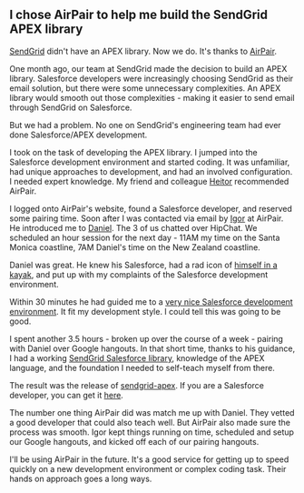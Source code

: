 ## I chose AirPair to help me build the SendGrid APEX library

[SendGrid](https://sendgrid.clm) didn't have an APEX library. Now we do. It's thanks to [AirPair](http://airpair.com). 

One month ago, our team at SendGrid made the decision to build an APEX library. Salesforce developers were increasingly choosing SendGrid as their email solution, but there were some unnecessary complexities. An APEX library would smooth out those complexities - making it easier to send email through SendGrid on Salesforce. 

But we had a problem. No one on SendGrid's engineering team had ever done Salesforce/APEX development.

I took on the task of developing the APEX library. I jumped into the Salesforce development environment and started coding. It was unfamiliar, had unique approaches to development, and had an involved configuration. I needed expert knowledge. My friend and colleague [Heitor](https://twitter.com/heitorburger) recommended AirPair.

I logged onto AirPair's website, found a Salesforce developer, and reserved some pairing time. Soon after I was contacted via email by [Igor](https://twitter.com/ilebovic) at AirPair. He introduced me to [Daniel](https://twitter.com/FishOfPrey). The 3 of us chatted over HipChat. We scheduled an hour session for the next day - 11AM my time on the Santa Monica coastline, 7AM Daniel's time on the New Zealand coastline.

Daniel was great. He knew his Salesforce, had a rad icon of [himself in a kayak](https://pbs.twimg.com/profile_images/1523377229/thumb.jpg), and put up with my complaints of the Salesforce development environment.

Within 30 minutes he had guided me to a [very nice Salesforce development environment](http://sendgrid.com/blog/hello-world-apex/). It fit my development style. I could tell this was going to be good.

I spent another 3.5 hours - broken up over the course of a week - pairing with Daniel over Google hangouts. In that short time, thanks to his guidance, I had a working [SendGrid Salesforce library](https://github.com/scottmotte/sendgrid-apex), knowledge of the APEX language, and the foundation I needed to self-teach myself from there.

The result was the release of [sendgrid-apex](https://github.com/scottmotte/sendgrid-apex). If you are a Salesforce developer, you can get it [here](https://github.com/scottmotte/sendgrid-apex).

The number one thing AirPair did was match me up with Daniel. They vetted a good developer that could also teach well. But AirPair also made sure the process was smooth. Igor kept things running on time, scheduled and setup our Google hangouts, and kicked off each of our pairing hangouts.

I'll be using AirPair in the future. It's a good service for getting up to speed quickly on a new development environment or complex coding task. Their hands on approach goes a long ways.
